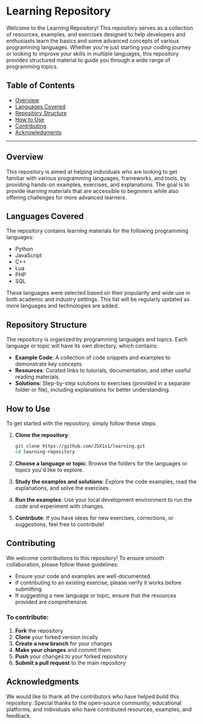 # Learning Repository

Welcome to the Learning Repository! This repository serves as a collection of resources, examples, and exercises designed to help developers and enthusiasts learn the basics and some advanced concepts of various programming languages. Whether you're just starting your coding journey or looking to improve your skills in multiple languages, this repository provides structured material to guide you through a wide range of programming topics.

## Table of Contents
- [Overview](#overview)
- [Languages Covered](#languages-covered)
- [Repository Structure](#repository-structure)
- [How to Use](#how-to-use)
- [Contributing](#contributing)
- [Acknowledgments](#acknowledgments)

---

## Overview

This repository is aimed at helping individuals who are looking to get familiar with various programming languages, frameworks, and tools, by providing hands-on examples, exercises, and explanations. The goal is to provide learning materials that are accessible to beginners while also offering challenges for more advanced learners.

## Languages Covered

The repository contains learning materials for the following programming languages: 

- Python
- JavaScript
- C++
- Lua
- PHP
- SQL

These languages were selected based on their popularity and wide use in both academic and industry settings. This list will be regularly updated as more languages and technologies are added.

## Repository Structure

The repository is organized by programming languages and topics. Each language or topic will have its own directory, which contains:

- **Example Code**: A collection of code snippets and examples to demonstrate key concepts.
- **Resources**: Curated links to tutorials, documentation, and other useful reading materials.
- **Solutions**: Step-by-step solutions to exercises (provided in a separate folder or file), including explanations for better understanding.

## How to Use

To get started with the repository, simply follow these steps:

1. **Clone the repository**:
   ```bash
   git clone https://github.com/JSX1x1/learning.git
   cd learning-repository
   ```

2. **Choose a language or topic**: Browse the folders for the languages or topics you'd like to explore.

3. **Study the examples and solutions**: Explore the code examples, read the explanations, and solve the exercises.

4. **Run the examples**: Use your local development environment to run the code and experiment with changes.

5. **Contribute**: If you have ideas for new exercises, corrections, or suggestions, feel free to contribute!

## Contributing

We welcome contributions to this repository! To ensure smooth collaboration, please follow these guidelines:

- Ensure your code and examples are well-documented.
- If contributing to an existing exercise, please verify it works before submitting.
- If suggesting a new language or topic, ensure that the resources provided are comprehensive.

### To contribute:

1. **Fork** the repository
2. **Clone** your forked version locally
3. **Create a new branch** for your changes
4. **Make your changes** and commit them
5. **Push** your changes to your forked repository
6. **Submit a pull request** to the main repository

## Acknowledgments

We would like to thank all the contributors who have helped build this repository. Special thanks to the open-source community, educational platforms, and individuals who have contributed resources, examples, and feedback.
